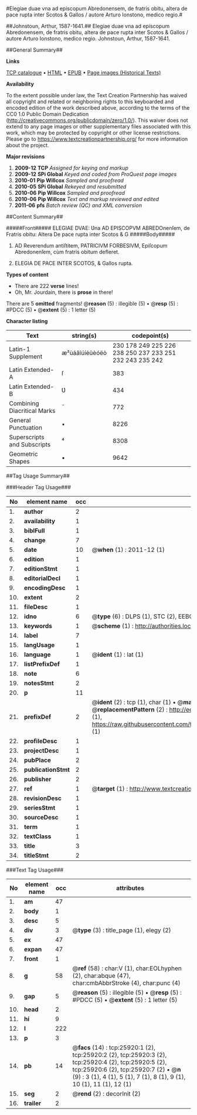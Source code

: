 #Elegiae duae vna ad episcopum Abredonensem, de fratris obitu, altera de pace rupta inter Scotos & Gallos / autore Arturo Ionstono, medico regio.#

##Johnstoun, Arthur, 1587-1641.##
Elegiae duae vna ad episcopum Abredonensem, de fratris obitu, altera de pace rupta inter Scotos & Gallos / autore Arturo Ionstono, medico regio.
Johnstoun, Arthur, 1587-1641.

##General Summary##

**Links**

[TCP catalogue](http://www.ota.ox.ac.uk/tcp/)  • 
[HTML](http://tei.it.ox.ac.uk/tcp/Texts-HTML/free/A04/A04591.html)  • 
[EPUB](http://tei.it.ox.ac.uk/tcp/Texts-EPUB/free/A04/A04591.epub) • 
[Page images (Historical Texts)](https://historicaltexts.jisc.ac.uk/eebo-22927284e)

**Availability**

To the extent possible under law, the Text Creation Partnership has waived all copyright and related or neighboring rights to this keyboarded and encoded edition of the work described above, according to the terms of the CC0 1.0 Public Domain Dedication (http://creativecommons.org/publicdomain/zero/1.0/). This waiver does not extend to any page images or other supplementary files associated with this work, which may be protected by copyright or other license restrictions. Please go to https://www.textcreationpartnership.org/ for more information about the project.

**Major revisions**

1. __2009-12__ __TCP__ *Assigned for keying and markup*
1. __2009-12__ __SPi Global__ *Keyed and coded from ProQuest page images*
1. __2010-01__ __Pip Willcox__ *Sampled and proofread*
1. __2010-05__ __SPi Global__ *Rekeyed and resubmitted*
1. __2010-06__ __Pip Willcox__ *Sampled and proofread*
1. __2010-06__ __Pip Willcox__ *Text and markup reviewed and edited*
1. __2011-06__ __pfs__ *Batch review (QC) and XML conversion*

##Content Summary##

#####Front#####
ELEGIAE DVAE: Ʋna AD EPISCOPVM ABREDOnenſem,
de Fratris obitu: Altera De pace rupta inter Scotos & G
#####Body#####

1. AD Reverendum antiſtitem, PATRICIVM FORBESIVM, Epiſcopum Abredonenſem, cùm fratris obitum defleret.

1. ELEGIA DE PACE INTER SCOTOS, & Gallos rupta.

**Types of content**

  * There are 222 **verse** lines!
  * Oh, Mr. Jourdain, there is **prose** in there!

There are 5 **omitted** fragments! 
 @__reason__ (5) : illegible (5)  •  @__resp__ (5) : #PDCC (5)  •  @__extent__ (5) : 1 letter (5)

**Character listing**


|Text|string(s)|codepoint(s)|
|---|---|---|
|Latin-1 Supplement|æ²ùáâîúíéûèóëò|230 178 249 225 226 238 250 237 233 251 232 243 235 242|
|Latin Extended-A|ſ|383|
|Latin Extended-B|Ʋ|434|
|Combining             Diacritical Marks|̄|772|
|General Punctuation|•|8226|
|Superscripts             and Subscripts|⁴|8308|
|Geometric Shapes|▪|9642|

##Tag Usage Summary##

###Header Tag Usage###

|No|element name|occ|attributes|
|---|---|---|---|
|1.|__author__|2||
|2.|__availability__|1||
|3.|__biblFull__|1||
|4.|__change__|7||
|5.|__date__|10| @__when__ (1) : 2011-12 (1)|
|6.|__edition__|1||
|7.|__editionStmt__|1||
|8.|__editorialDecl__|1||
|9.|__encodingDesc__|1||
|10.|__extent__|2||
|11.|__fileDesc__|1||
|12.|__idno__|6| @__type__ (6) : DLPS (1), STC (2), EEBO-CITATION (1), OCLC (1), VID (1)|
|13.|__keywords__|1| @__scheme__ (1) : http://authorities.loc.gov/ (1)|
|14.|__label__|7||
|15.|__langUsage__|1||
|16.|__language__|1| @__ident__ (1) : lat (1)|
|17.|__listPrefixDef__|1||
|18.|__note__|6||
|19.|__notesStmt__|2||
|20.|__p__|11||
|21.|__prefixDef__|2| @__ident__ (2) : tcp (1), char (1)  •  @__matchPattern__ (2) : ([0-9\-]+):([0-9IVX]+) (1), (.+) (1)  •  @__replacementPattern__ (2) : http://eebo.chadwyck.com/downloadtiff?vid=$1&page=$2 (1), https://raw.githubusercontent.com/textcreationpartnership/Texts/master/tcpchars.xml#$1 (1)|
|22.|__profileDesc__|1||
|23.|__projectDesc__|1||
|24.|__pubPlace__|2||
|25.|__publicationStmt__|2||
|26.|__publisher__|2||
|27.|__ref__|1| @__target__ (1) : http://www.textcreationpartnership.org/docs/. (1)|
|28.|__revisionDesc__|1||
|29.|__seriesStmt__|1||
|30.|__sourceDesc__|1||
|31.|__term__|1||
|32.|__textClass__|1||
|33.|__title__|3||
|34.|__titleStmt__|2||


###Text Tag Usage###

|No|element name|occ|attributes|
|---|---|---|---|
|1.|__am__|47||
|2.|__body__|1||
|3.|__desc__|5||
|4.|__div__|3| @__type__ (3) : title_page (1), elegy (2)|
|5.|__ex__|47||
|6.|__expan__|47||
|7.|__front__|1||
|8.|__g__|58| @__ref__ (58) : char:V (1), char:EOLhyphen (2), char:abque (47), char:cmbAbbrStroke (4), char:punc (4)|
|9.|__gap__|5| @__reason__ (5) : illegible (5)  •  @__resp__ (5) : #PDCC (5)  •  @__extent__ (5) : 1 letter (5)|
|10.|__head__|2||
|11.|__hi__|9||
|12.|__l__|222||
|13.|__p__|3||
|14.|__pb__|14| @__facs__ (14) : tcp:25920:1 (2), tcp:25920:2 (2), tcp:25920:3 (2), tcp:25920:4 (2), tcp:25920:5 (2), tcp:25920:6 (2), tcp:25920:7 (2)  •  @__n__ (9) : 3 (1), 4 (1), 5 (1), 7 (1), 8 (1), 9 (1), 10 (1), 11 (1), 12 (1)|
|15.|__seg__|2| @__rend__ (2) : decorInit (2)|
|16.|__trailer__|2||
